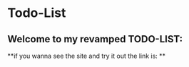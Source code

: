 # Todo-List

## Welcome to my revamped TODO-LIST:

**if you wanna see the site and try it out the link is: **

